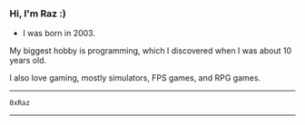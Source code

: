 ### Hi, I'm Raz :)

* I was born in 2003.

My biggest hobby is programming, which I discovered when I was about 10 years old.

I also love gaming, mostly simulators, FPS games, and RPG games.

***
```0xRaz```
***

